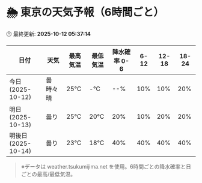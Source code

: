 # 🌦️ 東京の天気予報（6時間ごと）

🕒 最終更新: **2025-10-12 05:37:14**

| 日付 | 天気 | 最高気温 | 最低気温 | 降水確率 0-6 | 6-12 | 12-18 | 18-24 |
|------|------|----------|----------|------------|------|------|------|
| 今日 (2025-10-12) | 曇時々晴 | 25℃ | -℃ | --% | 10% | 10% | 20% |
| 明日 (2025-10-13) | 曇り | 25℃ | 20℃ | 20% | 10% | 20% | 20% |
| 明後日 (2025-10-14) | 曇り | 23℃ | 18℃ | 40% | 40% | 40% | 40% |

> ※データは weather.tsukumijima.net を使用。6時間ごとの降水確率と日ごとの最高/最低気温。